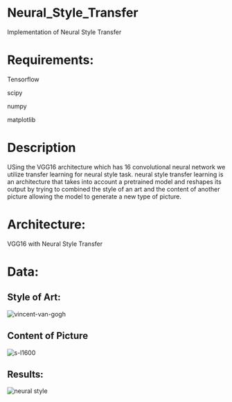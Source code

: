 # Neural_Style_Transfer
Implementation of Neural Style Transfer

# Requirements:
Tensorflow

scipy

numpy

matplotlib

# Description
USing the VGG16 architecture which has 16 convolutional neural network we utilize transfer learning for neural style task. neural style transfer learning is an architecture that takes into account a pretrained model and reshapes its output by trying to combined the style of an art and the content of another picture allowing the model to generate a new type of picture.


# Architecture:

VGG16 with Neural Style Transfer

# Data:

## Style of Art:
![vincent-van-gogh](https://github.com/Santiagor2230/Neural_Style_Transfer/assets/52907423/9840ba83-c48a-4f89-bdac-28cae509c652)

## Content of Picture

![s-l1600](https://github.com/Santiagor2230/Neural_Style_Transfer/assets/52907423/bd24138b-4b72-430f-aa46-26e83bc466e7)


## Results:

![neural style](https://github.com/Santiagor2230/Neural_Style_Transfer/assets/52907423/d2bdb343-8157-4217-b256-2506d7496833)
